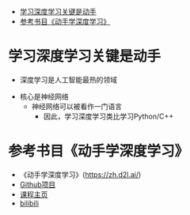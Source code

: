 * [学习深度学习关键是动手](#学习深度学习关键是动手)
* [参考书目《动手学深度学习》](#参考书目动手学深度学习)


# 学习深度学习关键是动手
+ 深度学习是人工智能最热的领域
- 核心是神经网络
	- 神经网络可以被看作一门语言
		- 因此，学习深度学习类比学习Python/C++

# 参考书目《动手学深度学习》
- 《动手学深度学习》(https://zh.d2l.ai/)
- [Github项目](https://github.com/d2l-ai/d2l-zh)
- [课程主页](https://courses.d2l.ai/zh-v2/)
- [bilibili](https://space.bilibili.com/1567748478/channel/seriesdetail?sid=358497)
